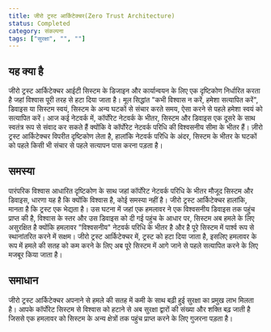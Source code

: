 ```yaml
---
title: जीरो ट्रस्ट आर्किटेक्चर(Zero Trust Architecture)
status: Completed
category: संकल्पना
tags: ["सुरक्षा", "", ""]
---
```



## यह क्या है

जीरो ट्रस्ट आर्किटेक्चर आईटी सिस्टम के डिजाइन और कार्यान्वयन के लिए एक दृष्टिकोण निर्धारित करता है जहां विश्वास पूरी तरह से हटा दिया जाता है। मूल सिद्धांत "कभी विश्वास न करें, हमेशा सत्यापित करें", डिवाइस या सिस्टम स्वयं, सिस्टम के अन्य घटकों से संचार करते समय, ऐसा करने से पहले हमेशा स्वयं को सत्यापित करें। आज कई नेटवर्क में, कॉर्पोरेट नेटवर्क के भीतर, सिस्टम और डिवाइस एक दूसरे के साथ स्वतंत्र रूप से संवाद कर सकते हैं क्योंकि वे कॉर्पोरेट नेटवर्क परिधि की विश्वसनीय सीमा के भीतर हैं। ज़ीरो ट्रस्ट आर्किटेक्चर विपरीत दृष्टिकोण लेता है, हालांकि नेटवर्क परिधि के अंदर, सिस्टम के भीतर के घटकों को पहले किसी भी संचार से पहले सत्यापन पास करना पड़ता है।

## समस्या 

पारंपरिक विश्वास आधारित दृष्टिकोण के साथ जहां कॉर्पोरेट नेटवर्क परिधि के भीतर मौजूद सिस्टम और डिवाइस, धारणा यह है कि क्योंकि विश्वास है, कोई समस्या नहीं है। जीरो ट्रस्ट आर्किटेक्चर हालांकि, मानता है कि ट्रस्ट एक भेद्यता है। उस घटना में जहां एक हमलावर ने एक विश्वसनीय डिवाइस तक पहुंच प्राप्त की है, विश्वास के स्तर और उस डिवाइस को दी गई पहुंच के आधार पर, सिस्टम अब हमले के लिए असुरक्षित है क्योंकि हमलावर "विश्वसनीय" नेटवर्क परिधि के भीतर है और है पूरे सिस्टम में पार्श्व रूप से स्थानांतरित करने में सक्षम। जीरो ट्रस्ट आर्किटेक्चर में, ट्रस्ट को हटा दिया जाता है, इसलिए हमलावर के रूप में हमले की सतह को कम करने के लिए अब पूरे सिस्टम में आगे जाने से पहले सत्यापित करने के लिए मजबूर किया जाता है।

## समाधान

जीरो ट्रस्ट आर्किटेक्चर अपनाने से हमले की सतह में कमी के साथ बढ़ी हुई सुरक्षा का प्रमुख लाभ मिलता है। आपके कॉर्पोरेट सिस्टम से विश्वास को हटाने से अब सुरक्षा द्वारों की संख्या और शक्ति बढ़ जाती है जिससे एक हमलावर को सिस्टम के अन्य क्षेत्रों तक पहुंच प्राप्त करने के लिए गुजरना पड़ता है।